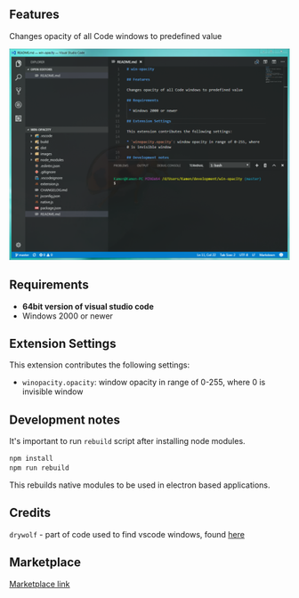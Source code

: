 ## Features

Changes opacity of all Code windows to predefined value

![Screenshot](images/screen-1.png)

## Requirements

 * **64bit version of visual studio code**
 * Windows 2000 or newer

## Extension Settings

This extension contributes the following settings:

* `winopacity.opacity`: window opacity in range of 0-255, where 0 is invisible window

## Development notes

It's important to run `rebuild` script after installing node modules.

```bash
npm install
npm run rebuild
```

This rebuilds native modules to be used in electron based applications.

## Credits

`drywolf` - part of code used to find vscode windows, found [here](https://github.com/drywolf/code-solution-manager/blob/0.0.1/extension-ui/browser.js)

## Marketplace

[Marketplace link](https://marketplace.visualstudio.com/items?itemName=skacekachna.win-opacity)